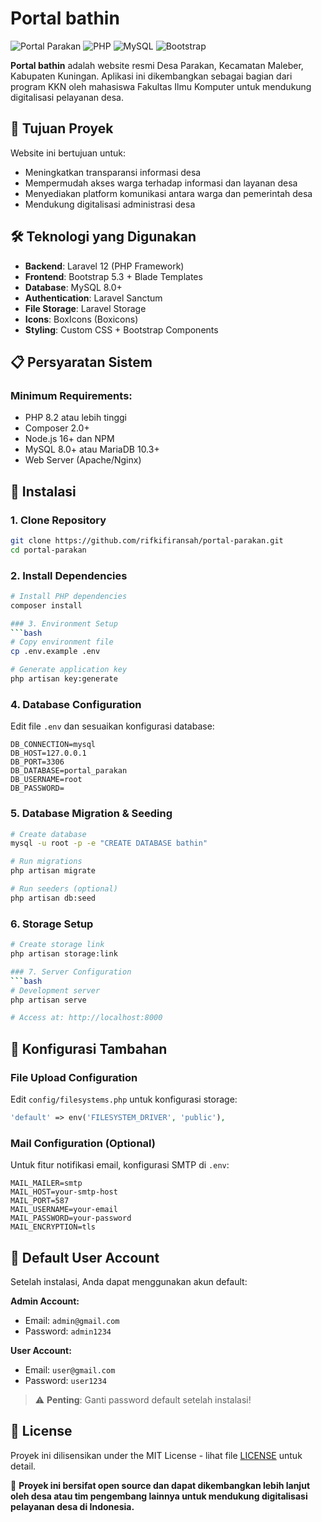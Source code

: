 # Portal bathin

![Portal Parakan](https://img.shields.io/badge/Laravel-11-red?logo=laravel&logoColor=white)
![PHP](https://img.shields.io/badge/PHP-8.2+-blue?logo=php&logoColor=white)
![MySQL](https://img.shields.io/badge/MySQL-8.0+-orange?logo=mysql&logoColor=white)
![Bootstrap](https://img.shields.io/badge/Bootstrap-5.3-purple?logo=bootstrap&logoColor=white)

**Portal bathin** adalah website resmi Desa Parakan, Kecamatan Maleber, Kabupaten Kuningan. Aplikasi ini dikembangkan sebagai bagian dari program KKN oleh mahasiswa Fakultas Ilmu Komputer untuk mendukung digitalisasi pelayanan desa.

## 🎯 Tujuan Proyek

Website ini bertujuan untuk:
- Meningkatkan transparansi informasi desa
- Mempermudah akses warga terhadap informasi dan layanan desa
- Menyediakan platform komunikasi antara warga dan pemerintah desa
- Mendukung digitalisasi administrasi desa

## 🛠️ Teknologi yang Digunakan

- **Backend**: Laravel 12 (PHP Framework)
- **Frontend**: Bootstrap 5.3 + Blade Templates
- **Database**: MySQL 8.0+
- **Authentication**: Laravel Sanctum
- **File Storage**: Laravel Storage
- **Icons**: BoxIcons (Boxicons)
- **Styling**: Custom CSS + Bootstrap Components

## 📋 Persyaratan Sistem

### Minimum Requirements:
- PHP 8.2 atau lebih tinggi
- Composer 2.0+
- Node.js 16+ dan NPM
- MySQL 8.0+ atau MariaDB 10.3+
- Web Server (Apache/Nginx)

## 🚀 Instalasi

### 1. Clone Repository
```bash
git clone https://github.com/rifkifiransah/portal-parakan.git
cd portal-parakan
```

### 2. Install Dependencies
```bash
# Install PHP dependencies
composer install

### 3. Environment Setup
```bash
# Copy environment file
cp .env.example .env

# Generate application key
php artisan key:generate
```

### 4. Database Configuration
Edit file `.env` dan sesuaikan konfigurasi database:
```env
DB_CONNECTION=mysql
DB_HOST=127.0.0.1
DB_PORT=3306
DB_DATABASE=portal_parakan
DB_USERNAME=root
DB_PASSWORD=
```

### 5. Database Migration & Seeding
```bash
# Create database
mysql -u root -p -e "CREATE DATABASE bathin"

# Run migrations
php artisan migrate

# Run seeders (optional)
php artisan db:seed
```

### 6. Storage Setup
```bash
# Create storage link
php artisan storage:link

### 7. Server Configuration
```bash
# Development server
php artisan serve

# Access at: http://localhost:8000
```

## 🔧 Konfigurasi Tambahan

### File Upload Configuration
Edit `config/filesystems.php` untuk konfigurasi storage:
```php
'default' => env('FILESYSTEM_DRIVER', 'public'),
```

### Mail Configuration (Optional)
Untuk fitur notifikasi email, konfigurasi SMTP di `.env`:
```env
MAIL_MAILER=smtp
MAIL_HOST=your-smtp-host
MAIL_PORT=587
MAIL_USERNAME=your-email
MAIL_PASSWORD=your-password
MAIL_ENCRYPTION=tls
```

## 👤 Default User Account

Setelah instalasi, Anda dapat menggunakan akun default:

**Admin Account:**
- Email: `admin@gmail.com`
- Password: `admin1234`

**User Account:**
- Email: `user@gmail.com`
- Password: `user1234`

> ⚠️ **Penting**: Ganti password default setelah instalasi!

## 📄 License

Proyek ini dilisensikan under the MIT License - lihat file [LICENSE](LICENSE) untuk detail.

📌 **Proyek ini bersifat open source dan dapat dikembangkan lebih lanjut oleh desa atau tim pengembang lainnya untuk mendukung digitalisasi pelayanan desa di Indonesia.**
